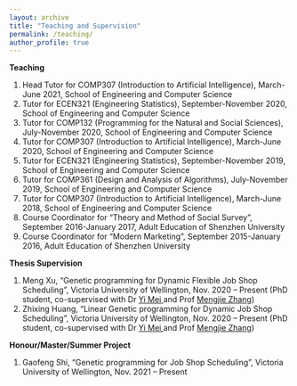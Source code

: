 ```yaml
---
layout: archive
title: "Teaching and Supervision"
permalink: /teaching/
author_profile: true
---
```


**Teaching**
<ol>
<li> Head Tutor for COMP307 (Introduction to Artificial Intelligence), March-June 2021, School of Engineering and Computer Science </li>
<li> Tutor for ECEN321 (Engineering Statistics), September-November 2020, School of Engineering and Computer Science </li>
<li> Tutor for COMP132 (Programming for the Natural and Social Sciences), July-November 2020, School of Engineering and Computer Science </li>
<li> Tutor for COMP307 (Introduction to Artificial Intelligence), March-June 2020, School of Engineering and Computer Science </li>
<li> Tutor for ECEN321 (Engineering Statistics), September-November 2019, School of Engineering and Computer Science </li>
<li> Tutor for COMP361 (Design and Analysis of Algorithms), July-November 2019, School of Engineering and Computer Science </li>
<li> Tutor for COMP307 (Introduction to Artificial Intelligence), March-June 2018, School of Engineering and Computer Science </li>
<li> Course Coordinator for “Theory and Method of Social Survey”, September 2016-January 2017, Adult Education of Shenzhen University </li>
<li> Course Coordinator for “Modern Marketing”, September 2015-January 2016, Adult Education of Shenzhen University </li>
</ol>

**Thesis Supervision**
<ol>
<li> Meng Xu, “Genetic programming for Dynamic Flexible Job Shop Scheduling”, Victoria University of Wellington, Nov. 2020 – Present (PhD student, co-supervised with Dr <a href="https://meiyi1986.github.io/"> Yi Mei </a> and Prof <a href="https://homepages.ecs.vuw.ac.nz/~mengjie/"> Mengjie Zhang</a>) </li> 
<li> Zhixing Huang, “Linear Genetic programming for Dynamic Job Shop Scheduling”, Victoria University of Wellington, Nov. 2020 – Present (PhD student, co-supervised with Dr <a href="https://meiyi1986.github.io/"> Yi Mei </a> and Prof <a href="https://homepages.ecs.vuw.ac.nz/~mengjie/"> Mengjie Zhang</a>) </li> 
</ol>


**Honour/Master/Summer Project**
<ol>
<li> Gaofeng Shi, “Genetic programming for Job Shop Scheduling”, Victoria University of Wellington, Nov. 2021 – Present </li> 
</ol>
